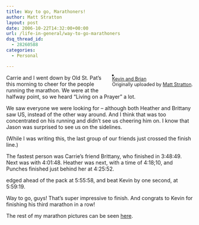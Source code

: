 ```yaml
---
title: Way to go, Marathoners!
author: Matt Stratton
layout: post
date: 2006-10-22T14:32:00+00:00
url: /life-in-general/way-to-go-marathoners
dsq_thread_id:
  - 28260588
categories:
  - Personal

---
```

<div style="float:right;margin-left:10px;margin-bottom:10px;">
  <a href="http://www.flickr.com/photos/mugsy/276459894/" title="photo sharing"><img src="http://static.flickr.com/109/276459894_b6da3aa4b8_m.jpg" alt="" style="border:solid 2px #000000;" /></a> <br /> <span style="font-size:.9em;margin-top:0;"> <a href="http://www.flickr.com/photos/mugsy/276459894/">Kevin and Brian</a> <br /> Originally uploaded by <a href="http://www.flickr.com/people/mugsy/">Matt Stratton</a>. </span>
</div>

Carrie and I went down by Old St. Pat&#8217;s this morning to cheer for the people running the marathon. We were at the halfway point, so we heard &#8220;Living on a Prayer&#8221; a lot.

We saw everyone we were looking for &#8211; although both Heather and Brittany saw US, instead of the other way around. And I think that was too concentrated on his running and didn&#8217;t see us cheering him on. I know that Jason was surprised to see us on the sidelines.

(While I was writing this, the last group of our friends just crossed the finish line.)

The fastest person was Carrie&#8217;s friend Brittany, who finished in 3:48:49. Next was with 4:01:48. Heather was next, with a time of 4:18;10, and Punches finished just behind her at 4:25:52. 

edged ahead of the pack at 5:55:58, and beat Kevin by one second, at 5:59:19.

Way to go, guys! That&#8217;s super impressive to finish. And congrats to Kevin for finishing his third marathon in a row!

The rest of my marathon pictures can be seen [here][1].

 [1]: http://flickr.com/photos/mugsy/sets/72157594340055652/
